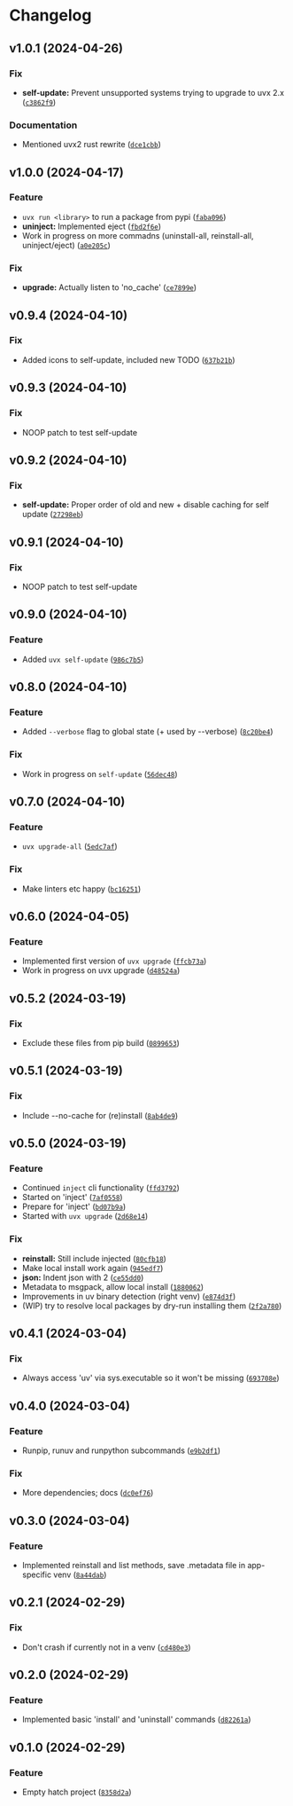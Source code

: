 # Changelog

<!--next-version-placeholder-->

## v1.0.1 (2024-04-26)

### Fix

* **self-update:** Prevent unsupported systems trying to upgrade to uvx 2.x ([`c3862f9`](https://github.com/robinvandernoord/uvx/commit/c3862f9e610779ed36a0ccb648e80c78b1003469))

### Documentation

* Mentioned uvx2 rust rewrite ([`dce1cbb`](https://github.com/robinvandernoord/uvx/commit/dce1cbbf86954948ea9b92db75234861a2d7f7f2))

## v1.0.0 (2024-04-17)

### Feature

* `uvx run <library>` to run a package from pypi ([`faba096`](https://github.com/robinvandernoord/uvx/commit/faba096266f22d668e5a69a381b3b97b6fcad07e))
* **uninject:** Implemented eject ([`fbd2f6e`](https://github.com/robinvandernoord/uvx/commit/fbd2f6efb9a28ec91add88f7afd24bcc58f9ddac))
* Work in progress on more commadns (uninstall-all, reinstall-all, uninject/eject) ([`a0e205c`](https://github.com/robinvandernoord/uvx/commit/a0e205c842a6ea1db2d2f138350b65dce54a6df5))

### Fix

* **upgrade:** Actually listen to 'no_cache' ([`ce7899e`](https://github.com/robinvandernoord/uvx/commit/ce7899e17f357897ebc503d9b8b97b88473f2578))

## v0.9.4 (2024-04-10)

### Fix

* Added icons to self-update, included new TODO ([`637b21b`](https://github.com/robinvandernoord/uvx/commit/637b21b5c859848fa62ef4dabbdc38834b51b555))

## v0.9.3 (2024-04-10)

### Fix

* NOOP patch to test self-update

## v0.9.2 (2024-04-10)

### Fix

* **self-update:** Proper order of old and new + disable caching for self update ([`27298eb`](https://github.com/robinvandernoord/uvx/commit/27298ebfee768c163b6b63db84bd0e5af1fb4f4b))

## v0.9.1 (2024-04-10)

### Fix

* NOOP patch to test self-update

## v0.9.0 (2024-04-10)

### Feature

* Added `uvx self-update` ([`986c7b5`](https://github.com/robinvandernoord/uvx/commit/986c7b55fda215ff877e256e5c88b2f4c3882245))

## v0.8.0 (2024-04-10)

### Feature

* Added `--verbose` flag to global state (+ used by --verbose) ([`8c20be4`](https://github.com/robinvandernoord/uvx/commit/8c20be4c82a8ecd8abe9d7e8615c3da28304c8b4))

### Fix

* Work in progress on `self-update` ([`56dec48`](https://github.com/robinvandernoord/uvx/commit/56dec48a0abb7b32efab5e4e10a034e383b36eb9))

## v0.7.0 (2024-04-10)

### Feature

* `uvx upgrade-all` ([`5edc7af`](https://github.com/robinvandernoord/uvx/commit/5edc7afeda4bb544b346f962a730f66c6b92dbf8))

### Fix

* Make linters etc happy ([`bc16251`](https://github.com/robinvandernoord/uvx/commit/bc16251ac58221131f1192ea78fc95f80650421f))

## v0.6.0 (2024-04-05)

### Feature

* Implemented  first version of `uvx upgrade` ([`ffcb73a`](https://github.com/robinvandernoord/uvx/commit/ffcb73ad928f089ef3c0c3705b00fc04c840c9ff))
* Work in progress on uvx upgrade ([`d48524a`](https://github.com/robinvandernoord/uvx/commit/d48524adf5a9a08ae4d4b8485789ff33e937f278))

## v0.5.2 (2024-03-19)

### Fix

* Exclude these files from pip build ([`0899653`](https://github.com/robinvandernoord/uvx/commit/08996536a64b78680d2cf8e452ee3e871a610464))

## v0.5.1 (2024-03-19)

### Fix

* Include --no-cache for (re)install ([`8ab4de9`](https://github.com/robinvandernoord/uvx/commit/8ab4de9487d7eac7e68632805c8b42190bc2c0a5))

## v0.5.0 (2024-03-19)

### Feature

* Continued `inject` cli functionality ([`ffd3792`](https://github.com/robinvandernoord/uvx/commit/ffd37920eec3f73afe5c2456904cfe590c004615))
* Started on 'inject' ([`7af0558`](https://github.com/robinvandernoord/uvx/commit/7af05585ddf711217a8213013cbcb67c4caa0f00))
* Prepare for 'inject' ([`bd07b9a`](https://github.com/robinvandernoord/uvx/commit/bd07b9a15f278bda0bed119bfe7bb4fec8e60b32))
* Started with `uvx upgrade` ([`2d68e14`](https://github.com/robinvandernoord/uvx/commit/2d68e14e5677ffcaf8ce1db6ebfa55d00dd0077f))

### Fix

* **reinstall:** Still include injected ([`80cfb18`](https://github.com/robinvandernoord/uvx/commit/80cfb1865b6de9c4b34b9eae3eb627136431858a))
* Make local install work again ([`945edf7`](https://github.com/robinvandernoord/uvx/commit/945edf7d3e7e5b996596c891871b9e9816e2151a))
* **json:** Indent json with 2 ([`ce55dd0`](https://github.com/robinvandernoord/uvx/commit/ce55dd01e1003d0f370d66c27177cfbf33f1bb98))
* Metadata to msgpack, allow local install ([`1880062`](https://github.com/robinvandernoord/uvx/commit/18800624ddeeb80946f6022f065628909a8d0a3e))
* Improvements in uv binary detection (right venv) ([`e874d3f`](https://github.com/robinvandernoord/uvx/commit/e874d3fbfa9703c9f0c7b2f500e0e78bddb4b9ce))
* (WIP) try to resolve local packages by dry-run installing them ([`2f2a780`](https://github.com/robinvandernoord/uvx/commit/2f2a78056659cf8c6dcfd287917251e0afcf2431))

## v0.4.1 (2024-03-04)

### Fix

* Always access 'uv' via sys.executable so it won't be missing ([`693708e`](https://github.com/robinvandernoord/uvx/commit/693708ed9a9c25c628dc061cc21da4bf38cc15c0))

## v0.4.0 (2024-03-04)

### Feature

* Runpip, runuv and runpython subcommands ([`e9b2df1`](https://github.com/robinvandernoord/uvx/commit/e9b2df1d93cdb32fe64bbc04f40f5fc06835c59b))

### Fix

* More dependencies; docs ([`dc0ef76`](https://github.com/robinvandernoord/uvx/commit/dc0ef76c7f0087890841e03bd030aad2d2146e87))

## v0.3.0 (2024-03-04)

### Feature

* Implemented reinstall and list methods, save .metadata file in app-specific venv ([`8a44dab`](https://github.com/robinvandernoord/uvx/commit/8a44dabf39ea91765c87bdabe03e5f30460b954e))

## v0.2.1 (2024-02-29)

### Fix

* Don't crash if currently not in a venv ([`cd480e3`](https://github.com/robinvandernoord/uvx/commit/cd480e3d26e61b864976451c4bc849a4fc2110ea))

## v0.2.0 (2024-02-29)

### Feature

* Implemented basic 'install' and 'uninstall' commands ([`d82261a`](https://github.com/robinvandernoord/uvx/commit/d82261a09b69da94e30614d2e017558c330c80a8))

## v0.1.0 (2024-02-29)

### Feature

* Empty hatch project ([`8358d2a`](https://github.com/robinvandernoord/uvx/commit/8358d2a5b7733cfda4a5c655eec0c15d28221bb2))
